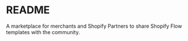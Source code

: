 # README

A marketplace for merchants and Shopify Partners to share Shopify Flow templates with the community.
